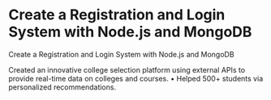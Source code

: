 # Create a Registration and Login System with Node.js and MongoDB
Create a Registration and Login System with  Node.js and MongoDB

Created an innovative college selection platform using external APIs to provide real-time data on colleges and courses.
• Helped 500+ students via personalized recommendations.

